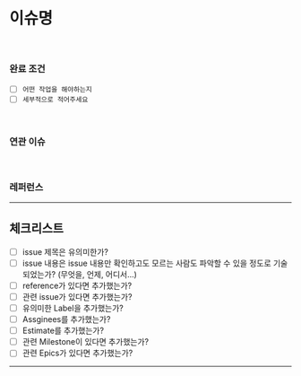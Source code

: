 # 이슈명

<!--
  제목은 `작업해야 할 내용` 으로 작성해 주세요
  키워드 예시: 사용자 로그인 기능 추가
-->

<br>

### 완료 조건

- [ ] `어떤 작업을 해야하는지`
- [ ] `세부적으로 적어주세요`

<br> 

### 연관 이슈

<!--
  (Optional)
  이 PR과 연관되어있는 에픽 링크, 연관되어있는 QA 이슈 등을 기입합니다.
  예) `<issue title>(#<issue number>)`
-->

<br>

### 레퍼런스

<!--
  (Optional)
  참고한 레퍼런스를 기입합니다.
  `- [title](link)`
-->

---

## 체크리스트
- [ ] issue 제목은 유의미한가?
- [ ] issue 내용은 issue 내용만 확인하고도 모르는 사람도 파악할 수 있을 정도로 기술되었는가? (무엇을, 언제, 어디서...)
- [ ] reference가 있다면 추가했는가?
- [ ] 관련 issue가 있다면 추가했는가?
- [ ] 유의미한 Label을 추가했는가?
- [ ] Assginees를 추가했는가?
- [ ] Estimate를 추가했는가?
- [ ] 관련 Milestone이 있다면 추가했는가?
- [ ] 관련 Epics가 있다면 추가했는가?

---
